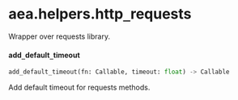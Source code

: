 <a name="aea.helpers.http_requests"></a>
# aea.helpers.http`_`requests

Wrapper over requests library.

<a name="aea.helpers.http_requests.add_default_timeout"></a>
#### add`_`default`_`timeout

```python
add_default_timeout(fn: Callable, timeout: float) -> Callable
```

Add default timeout for requests methods.

